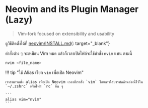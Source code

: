 # Neovim and its Plugin Manager (Lazy)

> Vim-fork focused on extensibility and usability

ดูวิธีติดตั้งได้ที่
[neovim/INSTALL.md](https://github.com/neovim/neovim/blob/master/INSTALL.md){:
target="_blank"}

คำสั่งต่าง ๆ จะเหมือน Vim หมด แล้วก็เวลาเปิดไฟล์จะใช้คำสั่ง `nvim` แทน ตามนี้

```bash
nvim <file_name>
```

!!! tip "ใช้ Alias เรียก `vim` เพื่อเปิด Neovim"

    เราสามารถตั้ง alias เพื่อเปิด Neovim เวลาที่เราสั่ง `vim` โดยการใส่บรรทัดด้านล่างนี้ไว้ใน
    `~/.zshrc` หรือไฟล์ `rc` อื่น ๆ

    ```
    alias vim="nvim"
    ```
